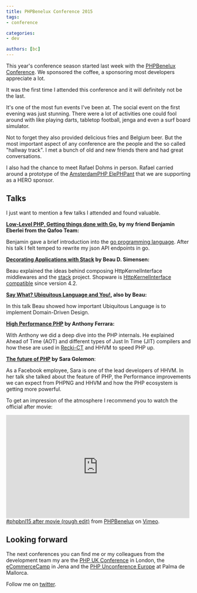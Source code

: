 ```yaml
---
title: PHPBenelux Conference 2015
tags:
- conference

categories:
- dev

authors: [bc]
---
```


This year's conference season started last week with the <a href="http://conference.phpbenelux.eu/2015/">PHPBenelux Conference</a>.
We sponsored the coffee, a sponsoring most developers appreciate a lot.

<!-- break -->

It was the first time I attended this conference and it will definitely not be the last.

It's one of the most fun events I've been at. The social event on the first evening was just stunning. There were a lot of activities one could fool around with like playing darts, tabletop football, jenga and even a surf board simulator.

Not to forget they also provided delicious fries and Belgium beer.
But the most important aspect of any conference are the people and the so called "hallway track". I met a bunch of old and new friends there and had great conversations.

I also had the chance to meet <a href="https://twitter.com/rdohms"></a>Rafael Dohms in person. Rafael carried around a prototype of the <a href="https://www.kickstarter.com/projects/rdohms/the-amsterdamphp-elephpant">AmsterdamPHP ElePHPant</a> that we are supporting as a HERO sponsor.

## Talks

I just want to mention a few talks I attended and found valuable.

**[Low-Level PHP, Getting things done with Go](https://joind.in/talk/view/13115), by my friend Benjamin Eberlei from the Qafoo Team:**

Benjamin gave a brief introduction into the <a href="https://golang.org/">go programming language</a>.
After his talk I felt temped to rewrite my json API endpoints in go.


<strong><a href="https://joind.in/talk/view/13117">Decorating Applications with Stack</a> by Beau D. Simensen:</strong>

Beau explained the ideas behind composing HttpKernelInterface middlewares and the <a href="http://stackphp.com/">stack</a> project. Shopware is <a href="https://github.com/shopware/shopware/blob/master/engine/Shopware/Kernel.php#L54">HttpKernelInterface compatible</a> since version 4.2.


<strong><a href="https://joind.in/talk/view/13183">Say What? Ubiquitous Language and You!</a>, also by Beau:</strong>

In this talk Beau showed how important Ubiquitous Language is to implement Domain-Driven Design.


<strong><a href="https://joind.in/talk/view/13176">High Performance PHP</a> by Anthony Ferrara:</strong>

With Anthony we did a deep dive into the PHP internals. He explained Ahead of Time (AOT) and different types of Just In Time (JIT) compilers and how these are used in <a href="https://github.com/google/recki-ct">Recki-CT</a> and HHVM to speed PHP up.


<strong><a href="https://joind.in/talk/view/13182">The future of PHP</a> by Sara Golemon</strong>:

As a Facebook employee, Sara is one of the lead developers of HHVM. In her talk she talked about the feature of PHP, the Performance improvements we can expect from PHPNG and HHVM and how the PHP ecosystem is getting more powerful.


To get an impression of the atmosphere I recommend you to watch the official after movie:
<iframe src="https://player.vimeo.com/video/117694237" width="500" height="281" frameborder="0" webkitallowfullscreen="" mozallowfullscreen="" allowfullscreen=""></iframe> <a href="http://vimeo.com/117694237">#phpbnl15 after movie (rough edit)</a> from <a href="http://vimeo.com/user16867942">PHPBenelux</a> on <a href="https://vimeo.com">Vimeo</a>.

## Looking forward

The next conferences you can find me or my colleagues from the development team my are the <a href="http://phpconference.co.uk/">PHP UK Conference</a> in London, the
<a href="http://www.ecommerce-camp.de/">eCommerceCamp</a> in Jena and the <a href="http://www.phpuceu.org/">PHP Unconference Europe</a> at Palma de Mallorca.

Follow me on <a href="https://twitter.com/benjamincremer">twitter</a>.
